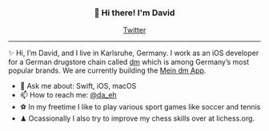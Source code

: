 
<h3 align="center">👋 Hi there! I'm David</h3>
<p align="center">
  <a href="https://twitter.com/da_eh">Twitter</a>
</p>

---
✨ Hi, I’m David, and I live in Karlsruhe, Germany. I work as an iOS developer for a German drugstore chain called [dm](https://www.dmtech.de) which is among Germany’s most popular brands. We are currently building the [Mein dm App](https://apps.apple.com/de/app/mein-dm-deutschland/id1186271926).
   
- 💬 Ask me about: Swift, iOS, macOS 
- 📫 How to reach me: [@da_eh](https://twitter.com/da_eh)
- ⚽️ In my freetime I like to play various sport games like soccer and tennis
- ♟ Ocassionally I also try to improve my chess skills over at lichess.org.
